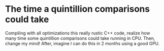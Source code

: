 # The time a quintillion comparisons could take
Compiling with all optimizations this really rustic C++ code, realize how many time some quintillion comparisons could take running in CPU. Then, change my mind! After, imagine I can do this in 2 months using a good GPU.
